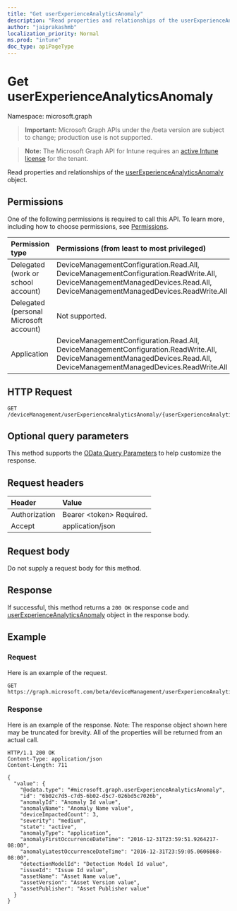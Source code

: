```yaml
---
title: "Get userExperienceAnalyticsAnomaly"
description: "Read properties and relationships of the userExperienceAnalyticsAnomaly object."
author: "jaiprakashmb"
localization_priority: Normal
ms.prod: "intune"
doc_type: apiPageType
---
```


# Get userExperienceAnalyticsAnomaly

Namespace: microsoft.graph

> **Important:** Microsoft Graph APIs under the /beta version are subject to change; production use is not supported.

> **Note:** The Microsoft Graph API for Intune requires an [active Intune license](https://go.microsoft.com/fwlink/?linkid=839381) for the tenant.

Read properties and relationships of the [userExperienceAnalyticsAnomaly](../resources/intune-devices-userexperienceanalyticsanomaly.md) object.

## Permissions
One of the following permissions is required to call this API. To learn more, including how to choose permissions, see [Permissions](/graph/permissions-reference).

<!-- { "blockType": "ignored"  } // Note: Removing this line will cause the permissions autogeneration tool to overwrite the table. -->
|Permission type|Permissions (from least to most privileged)|
|:---|:---|
|Delegated (work or school account)|DeviceManagementConfiguration.Read.All, DeviceManagementConfiguration.ReadWrite.All, DeviceManagementManagedDevices.Read.All, DeviceManagementManagedDevices.ReadWrite.All|
|Delegated (personal Microsoft account)|Not supported.|
|Application|DeviceManagementConfiguration.Read.All, DeviceManagementConfiguration.ReadWrite.All, DeviceManagementManagedDevices.Read.All, DeviceManagementManagedDevices.ReadWrite.All|

## HTTP Request
<!-- {
  "blockType": "ignored"
}
-->
``` http
GET /deviceManagement/userExperienceAnalyticsAnomaly/{userExperienceAnalyticsAnomalyId}
```

## Optional query parameters
This method supports the [OData Query Parameters](/graph/query-parameters) to help customize the response.

## Request headers
|Header|Value|
|:---|:---|
|Authorization|Bearer &lt;token&gt; Required.|
|Accept|application/json|

## Request body
Do not supply a request body for this method.

## Response
If successful, this method returns a `200 OK` response code and [userExperienceAnalyticsAnomaly](../resources/intune-devices-userexperienceanalyticsanomaly.md) object in the response body.

## Example

### Request
Here is an example of the request.
``` http
GET https://graph.microsoft.com/beta/deviceManagement/userExperienceAnalyticsAnomaly/{userExperienceAnalyticsAnomalyId}
```

### Response
Here is an example of the response. Note: The response object shown here may be truncated for brevity. All of the properties will be returned from an actual call.
``` http
HTTP/1.1 200 OK
Content-Type: application/json
Content-Length: 711

{
  "value": {
    "@odata.type": "#microsoft.graph.userExperienceAnalyticsAnomaly",
    "id": "6b02c7d5-c7d5-6b02-d5c7-026bd5c7026b",
    "anomalyId": "Anomaly Id value",
    "anomalyName": "Anomaly Name value",
    "deviceImpactedCount": 3,
    "severity": "medium",
    "state": "active",
    "anomalyType": "application",
    "anomalyFirstOccurrenceDateTime": "2016-12-31T23:59:51.9264217-08:00",
    "anomalyLatestOccurrenceDateTime": "2016-12-31T23:59:05.0606868-08:00",
    "detectionModelId": "Detection Model Id value",
    "issueId": "Issue Id value",
    "assetName": "Asset Name value",
    "assetVersion": "Asset Version value",
    "assetPublisher": "Asset Publisher value"
  }
}
```
